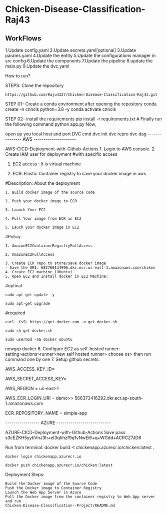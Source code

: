 # Chicken-Disease-Classification-Raj43
## WorkFlows 

1.Update config.yaml
2.Update secrets.yaml[optional]
3.Update params.yaml
4.Update the entity
5.Update the configurations manager in src config
6.Update the components
7.Update the pipeline
8.update the main.py
9.Update the dvc.yaml

How to run?

STEPS:
Clone the repository

    https://github.com/Raju4327/Chicken-Disease-Classification-Raj43.git


STEP 01- Create a conda environment after opening the repository
    conda create -n cnncls python=3.8 -y
    conda activate cnncls

STEP 02- install the requirements
    pip install -r requirements.txt
    # Finally run the following command
    python app.py
Now,

open up you local host and port
    DVC cmd
    dvc init
    dvc repro
    dvc dag
---------------  AWS ---------------------

AWS-CICD-Deployment-with-Github-Actions
    1. Login to AWS console.
    2. Create IAM user for deployment
    #with specific access

1. EC2 access : It is virtual machine

2. ECR: Elastic Container registry to save your docker image in aws


#Description: About the deployment

    1. Build docker image of the source code

    2. Push your docker image to ECR

    3. Launch Your EC2 

    4. Pull Your image from ECR in EC2

    5. Lauch your docker image in EC2

#Policy:

    1. AmazonEC2ContainerRegistryFullAccess

    2. AmazonEC2FullAccess

    3. Create ECR repo to store/save docker image
    - Save the URI: 682760134996.dkr.ecr.us-east-1.amazonaws.com/chiken
    4. Create EC2 machine (Ubuntu)
    5. Open EC2 and Install docker in EC2 Machine:
#optinal

    sudo apt-get update -y

    sudo apt-get upgrade

#required

    curl -fsSL https://get.docker.com -o get-docker.sh

    sudo sh get-docker.sh

    sudo usermod -aG docker ubuntu

newgrp docker
    6. Configure EC2 as self-hosted runner:
    setting>actions>runner>new self hosted runner> choose os> then run command one by one
    7. Setup github secrets:

AWS_ACCESS_KEY_ID=

AWS_SECRET_ACCESS_KEY=

AWS_REGION = us-east-1

AWS_ECR_LOGIN_URI = demo>>  566373416292.dkr.ecr.ap-south-1.amazonaws.com

ECR_REPOSITORY_NAME = simple-app

----------------- AZURE ---------------------------

AZURE-CICD-Deployment-with-Github-Actions
Save pass:
s3cEZKH5yytiVnJ3h+eI3qhhzf9q1vNwEi6+q+WGdd+ACRCZ7JD6

Run from terminal:
    docker build -t chickenapp.azurecr.io/chicken:latest .

    docker login chickenapp.azurecr.io

    docker push chickenapp.azurecr.io/chicken:latest

Deployment Steps:

    Build the Docker image of the Source Code
    Push the Docker image to Container Registry
    Launch the Web App Server in Azure
    Pull the Docker image from the container registry to Web App server and run
    Chicken-Disease-Classification--Project/README.md